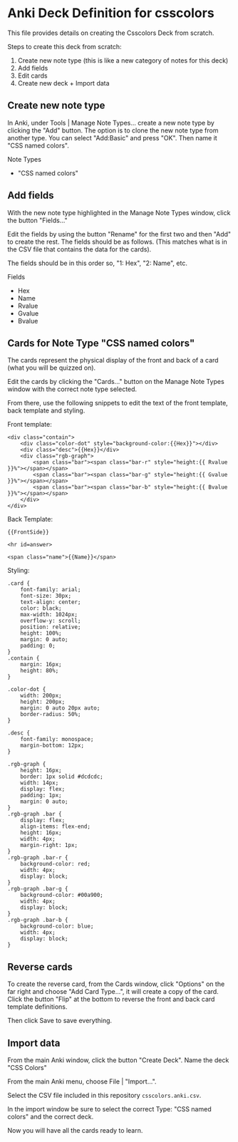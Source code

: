 # Anki Deck Definition for csscolors

This file provides details on creating the Csscolors Deck from scratch.

Steps to create this deck from scratch:

1. Create new note type (this is like a new category of notes for this deck)
2. Add fields
3. Edit cards
4. Create new deck + Import data

## Create new note type

In Anki, under Tools | Manage Note Types... create a new note type by clicking
the "Add" button. The option is to clone the new note type from another type.
You can select "Add:Basic" and press "OK". Then name it "CSS named colors".

Note Types

 - "CSS named colors"

## Add fields

With the new note type highlighted in the Manage Note Types window, click the
button "Fields..."

Edit the fields by using the button "Rename" for the first two and then "Add"
to create the rest. The fields should be as follows. (This matches what is in
the CSV file that contains the data for the cards).

The fields should be in this order so, "1: Hex", "2: Name", etc.

Fields

 - Hex
 - Name
 - Rvalue
 - Gvalue
 - Bvalue

## Cards for Note Type "CSS named colors"

The cards represent the physical display of the front and back of a card (what
you will be quizzed on).

Edit the cards by clicking the "Cards..." button on the Manage Note Types
window with the correct note type selected.

From there, use the following snippets to edit the text of the front template,
back template and styling.

Front template:

```
<div class="contain">
    <div class="color-dot" style="background-color:{{Hex}}"></div>
    <div class="desc">{{Hex}}</div>
    <div class="rgb-graph">
        <span class="bar"><span class="bar-r" style="height:{{ Rvalue }}%"></span></span>
        <span class="bar"><span class="bar-g" style="height:{{ Gvalue }}%"></span></span>
        <span class="bar"><span class="bar-b" style="height:{{ Bvalue }}%"></span></span>
    </div>
</div>
```

Back Template:

```
{{FrontSide}}

<hr id=answer>

<span class="name">{{Name}}</span>
```

Styling:

```
.card {
    font-family: arial;
    font-size: 30px;
    text-align: center;
    color: black;
    max-width: 1024px;
    overflow-y: scroll;
    position: relative;
    height: 100%;
    margin: 0 auto;
    padding: 0;
}
.contain {
    margin: 16px;
    height: 80%;
}

.color-dot {
    width: 200px;
    height: 200px;
    margin: 0 auto 20px auto;
    border-radius: 50%;
}

.desc {
    font-family: monospace;
    margin-bottom: 12px;
}

.rgb-graph {
    height: 16px;
    border: 1px solid #dcdcdc;
    width: 14px;
    display: flex;
    padding: 1px;
    margin: 0 auto;
}
.rgb-graph .bar {
    display: flex;
    align-items: flex-end;
    height: 16px;
    width: 4px;
    margin-right: 1px;
}
.rgb-graph .bar-r {
    background-color: red;
    width: 4px;
    display: block;
}
.rgb-graph .bar-g {
    background-color: #00a900;
    width: 4px;
    display: block;
}
.rgb-graph .bar-b {
    background-color: blue;
    width: 4px;
    display: block;
}
```

## Reverse cards

To create the reverse card, from the Cards window, click "Options" on the far
right and choose "Add Card Type...", it will create a copy of the card. Click
the button "Flip" at the bottom to reverse the front and back card template
definitions.

Then click Save to save everything.

## Import data

From the main Anki window, click the button "Create Deck". Name the deck "CSS
Colors"

From the main Anki menu, choose File | "Import...".

Select the CSV file included in this repository `csscolors.anki.csv`.

In the import window be sure to select the correct Type: "CSS named colors" and
the correct deck.

Now you will have all the cards ready to learn.
